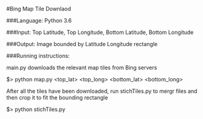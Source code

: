 #Bing Map Tile Downlaod

###Language: Python 3.6

###Input: Top Latitude, Top Longitude, Bottom Latitude, Bottom Longitude

###Output: Image bounded by Latitude Longitude rectangle

###Running instructions:

main.py downloads the relevant map tiles from Bing servers

$> python map.py <top_lat> <top_long> <bottom_lat> <bottom_long>

After all the tiles have been downloaded, run stichTiles.py to mergr files
and then crop it to fit the bounding rectangle

$> python stichTiles.py